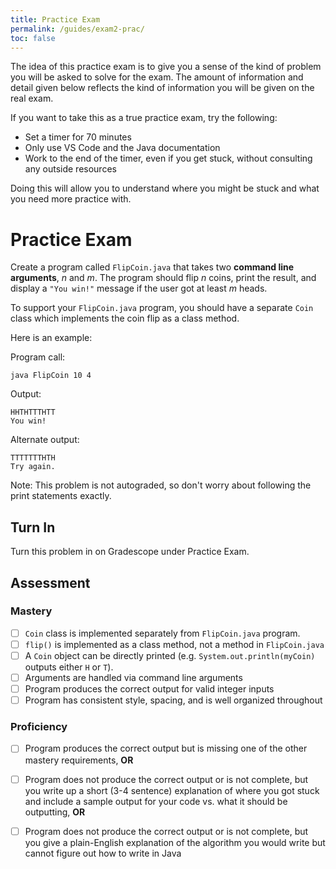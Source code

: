 ```yaml
---
title: Practice Exam
permalink: /guides/exam2-prac/
toc: false
---
```


The idea of this practice exam is to give you a sense of the kind of problem you will be asked to solve for the exam. The amount of information and detail given below reflects the kind of information you will be given on the real exam. 

If you want to take this as a true practice exam, try the following:
- Set a timer for 70 minutes
- Only use VS Code and the Java documentation
- Work to the end of the timer, even if you get stuck, without consulting any outside resources

Doing this will allow you to understand where you might be stuck and what you need more practice with.

# Practice Exam

Create a program called `FlipCoin.java` that takes two **command line arguments**, _n_ and _m_. The program should flip _n_ coins, print the result, and display a `"You win!"` message if the user got at least _m_ heads. 

To support your `FlipCoin.java` program, you should have a separate `Coin` class which implements the coin flip as a class method. 

Here is an example:

Program call:

```
java FlipCoin 10 4
```

Output:

```
HHTHTTTHTT
You win!
```

Alternate output:

```
TTTTTTTHTH
Try again.
```

Note: This problem is not autograded, so don't worry about following the print statements exactly. 

## Turn In

Turn this problem in on Gradescope under Practice Exam. 

## Assessment

### Mastery

- [ ] `Coin` class is implemented separately from `FlipCoin.java` program.
- [ ] `flip()` is implemented as a class method, not a method in `FlipCoin.java`
- [ ] A `Coin` object can be directly printed (e.g. `System.out.println(myCoin)` outputs either `H` or `T`).
- [ ] Arguments are handled via command line arguments
- [ ] Program produces the correct output for valid integer inputs
- [ ] Program has consistent style, spacing, and is well organized throughout

### Proficiency

- [ ] Program produces the correct output but is missing one of the other mastery requirements, **OR**
- [ ] Program does not produce the correct output or is not complete, but you write up a short (3-4 sentence) explanation of where you got stuck and include a sample output for your code vs. what it should be outputting, **OR**
- [ ] Program does not produce the correct output or is not complete, but you give a plain-English explanation of the algorithm you would write but cannot figure out how to write in Java

